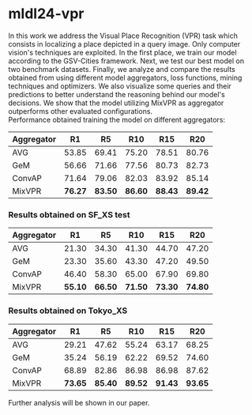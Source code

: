 # mldl24-vpr
In this work we address the Visual Place Recognition (VPR) task which consists in localizing a place depicted in a query image. Only computer vision's techniques are exploited. In the first place, we train our model according to the GSV-Cities framework. Next, we test our best model on two benchmark datasets. Finally, we analyze and compare the results obtained from using different model aggregators, loss functions, mining techniques and optimizers. We also visualize some queries and their predictions to better understand the reasoning behind our model's decisions. We show that the model utilizing MixVPR as aggregator outperforms other evaluated configurations.  
Performance obtained training the model on different aggregators:

| Aggregator | R1    | R5    | R10   | R15   | R20   |
|------------|-------|-------|-------|-------|-------|
| AVG        | 53.85 | 69.41 | 75.20 | 78.51 | 80.76 |
| GeM        | 56.66 | 71.66 | 77.56 | 80.73 | 82.73 |
| ConvAP     | 71.64 | 79.06 | 82.03 | 83.92 | 85.14 |
| MixVPR     | **76.27** | **83.50** | **86.60** | **88.43** | **89.42** |

### Results obtained on SF_XS test

| Aggregator | R1    | R5    | R10   | R15   | R20   |
|------------|-------|-------|-------|-------|-------|
| AVG        | 21.30 | 34.30 | 41.30 | 44.70 | 47.20 |
| GeM        | 23.30 | 35.60 | 43.30 | 47.20 | 49.50 |
| ConvAP     | 46.40 | 58.30 | 65.00 | 67.90 | 69.80 |
| MixVPR     | **55.10** | **66.50** | **71.50** | **73.30** | **74.80** |

### Results obtained on Tokyo_XS

| Aggregator | R1    | R5    | R10   | R15   | R20   |
|------------|-------|-------|-------|-------|-------|
| AVG        | 29.21 | 47.62 | 55.24 | 63.17 | 68.25 |
| GeM        | 35.24 | 56.19 | 62.22 | 69.52 | 74.60 |
| ConvAP     | 68.89 | 82.86 | 86.98 | 86.98 | 87.62 |
| MixVPR     | **73.65** | **85.40** | **89.52** | **91.43** | **93.65** |

Further analysis will be shown in our paper.
